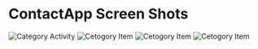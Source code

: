 # ContactApp Screen Shots

![Category Activity](https://raw.githubusercontent.com/itstimiking/ContactApp/master/contactapp1.png)
![Cetogory Item](./contactapp2.png)
![Cetogory Item](/contactapp2.png)
![Cetogory Item](contactapp2.png)